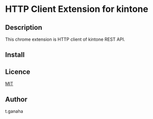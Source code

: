 HTTP Client Extension for kintone
====

## Description

This chrome extension is HTTP client of kintone REST API.

## Install

## Licence

[MIT](https://github.com/tcnksm/tool/blob/master/LICENCE)

## Author

t.ganaha
